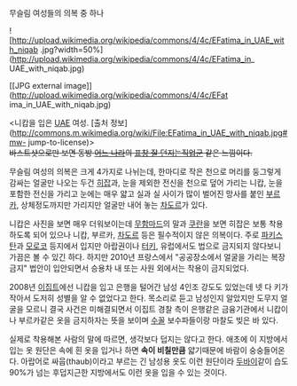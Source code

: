 무슬림 여성들의 의복 중 하나

![http://upload.wikimedia.org/wikipedia/commons/4/4c/EFatima_in_UAE_with_niqab
.jpg?width=50%](http://upload.wikimedia.org/wikipedia/commons/4/4c/EFatima_in_
UAE_with_niqab.jpg)

[[JPG external image]](http://upload.wikimedia.org/wikipedia/commons/4/4c/EFat
ima_in_UAE_with_niqab.jpg)

  
<니캅을 입은 [UAE](UAE.md) 여성. [출처
정보](http://commons.m.wikimedia.org/wiki/File:EFatima_in_UAE_with_niqab.jpg#mw-
jump-to-license)>  
<del>바스트샷으로만 보면 동방 [어느 나라](%EC%9D%BC%EB%B3%B8.md)의 [표창 잘 던지는직업군](%EB%8B%8C%EC%9E%90.md) 같은 느낌이다.</del>

무슬림 여성의 의복은 크게 4가지로 나뉘는데, 한마디로 작은 천으로 머리를 둥그렇게 감싸는 얼굴만 나오는 두건
[히잡](%ED%9E%88%EC%9E%A1.md)과, 눈을 제외한 전신을 천으로 덮어 가리는 니캅, 눈을 포함한 전신을 가리고 눈에는
매우 얇고 실과 실 사이가 많이 벌어진 망사를 붙인 [부르카](%EB%B6%80%EB%A5%B4%EC%B9%B4.md), 상체정도까지만
가리지만 얼굴만 내어 놓는 [차도르](%EC%B0%A8%EB%8F%84%EB%A5%B4.md)가 있다.

니캅은 사진을 보면 매우 더워보이는데 [무함마드](%EB%AC%B4%ED%95%A8%EB%A7%88%EB%93%9C.md)의 말과
[쿠란](%EC%BF%A0%EB%9E%80.md)을 보면 히잡은 보통 착용하도록 되어 있으나 니캅, 부르카,
[차도르](%EC%B0%A8%EB%8F%84%EB%A5%B4.md) 등은 필수적이지 않은 의복이다. 주로
[파키스탄](%ED%8C%8C%ED%82%A4%EC%8A%A4%ED%83%84.md)과
[모로코](%EB%AA%A8%EB%A1%9C%EC%BD%94.md) 등지에서 입지만 아랍권이나
[터키](%ED%84%B0%ED%82%A4.md), 유럽에서도 법으로 금지되지 않다보니 가끔은 볼 수 있긴 하다. 하지만 2010년
프랑스에서 "공공장소에서 얼굴을 가리는 복장 금지" 법안이 입안되면서 승용차 내 또는 사원 외에서는 착용이 금지되었다.

2008년 [이집트](%EC%9D%B4%EC%A7%91%ED%8A%B8.md)에선 니캅을 입고 은행을 털어간 남성 4인조 강도도
있었는데 넷 다 키가 작아서 도저히 성별을 알 수 없었다고 한다. 목소리로 듣고 남성인지 알았지만 도무지 얼굴을 모르니 결국 사건은
미해결되면서 이집트 경찰 측이 은행같은 금융기관에서 니캅이나 부르카같은 옷을 금지하자는 뜻을 보이며
[수꼴](%EC%88%98%EA%BC%B4.md) 보수파들이랑 마찰도 빚은 바 있다.

실제로 착용해본 사람의 말에 따르면, 생각보다 덥지는 않다고 한다. 애초에 이 지방에서 입는 옷 원단은 속에 흰 옷을 입거나 하면 **속이
비칠만큼** 얇기때문에 바람이 숭숭들어온다. 아랍어로 싸웁(thaub)이라고 부르는 긴 남성용 옷도 이런 원단이라
[두바이](%EB%91%90%EB%B0%94%EC%9D%B4.md)같이 습도 90%가 넘는 후덥지근한 지방에서도 이런 옷을 입을 수
있는 것이다.

